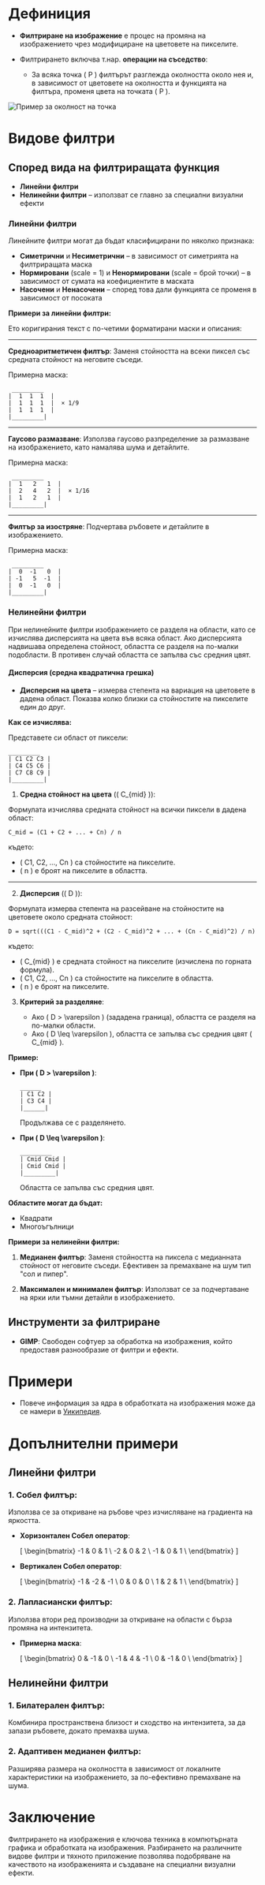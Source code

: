 # Дефиниция

- **Филтриране на изображение** е процес на промяна на изображението чрез модифициране на цветовете на пикселите.

- Филтрирането включва т.нар. **операции на съседство**:
    - За всяка точка \( P \) филтърът разглежда околността около нея и, в зависимост от цветовете на околността и функцията на филтъра, променя цвета на точката \( P \).

![Пример за околност на точка](images/image.png)

# Видове филтри

## Според вида на филтриращата функция

- **Линейни филтри**
- **Нелинейни филтри** – използват се главно за специални визуални ефекти

### Линейни филтри

Линейните филтри могат да бъдат класифицирани по няколко признака:

- **Симетрични** и **Несиметрични** – в зависимост от симетрията на филтриращата маска
- **Нормировани** (scale = 1) и **Ненормировани** (scale = брой точки) – в зависимост от сумата на коефициентите в маската
- **Насочени** и **Ненасочени** – според това дали функцията се променя в зависимост от посоката

**Примери за линейни филтри:**

Ето коригирания текст с по-четими форматирани маски и описания:

---

**Средноаритметичен филтър**: Заменя стойността на всеки пиксел със средната стойност на неговите съседи.

Примерна маска:
```
 _________
|  1  1  1  |
|  1  1  1  |  × 1/9
|  1  1  1  |
|_________|
```

---

**Гаусово размазване**: Използва гаусово разпределение за размазване на изображението, като намалява шума и детайлите.

Примерна маска:
```
 _________
|  1   2   1  |
|  2   4   2  |  × 1/16
|  1   2   1  |
|_________|
```

---

**Филтър за изостряне**: Подчертава ръбовете и детайлите в изображението.

Примерна маска:
```
 _________
|  0  -1   0  |
| -1   5  -1  |
|  0  -1   0  |
|_________|
```

### Нелинейни филтри

При нелинейните филтри изображението се разделя на области, като се изчислява дисперсията на цвета във всяка област. Ако дисперсията надвишава определена стойност, областта се разделя на по-малки подобласти. В противен случай областта се запълва със средния цвят.

#### Дисперсия (средна квадратична грешка)

- **Дисперсия на цвета** – измерва степента на вариация на цветовете в дадена област. Показва колко близки са стойностите на пикселите един до друг.

**Как се изчислява:**

Представете си област от пиксели:

```
_________
| C1 C2 C3 |
| C4 C5 C6 |
| C7 C8 C9 |
|_________|
```

1. **Средна стойност на цвета** (\( C_{mid} \)):

Формулата изчислява средната стойност на всички пиксели в дадена област:
```
C_mid = (C1 + C2 + ... + Cn) / n
```
където:
- \( C1, C2, ..., Cn \) са стойностите на пикселите.
- \( n \) е броят на пикселите в областта.

---

2. **Дисперсия** (\( D \)):

Формулата измерва степента на разсейване на стойностите на цветовете около средната стойност:
```
D = sqrt(((C1 - C_mid)^2 + (C2 - C_mid)^2 + ... + (Cn - C_mid)^2) / n)
```
където:
- \( C_{mid} \) е средната стойност на пикселите (изчислена по горната формула).
- \( C1, C2, ..., Cn \) са стойностите на пикселите в областта.
- \( n \) е броят на пикселите.

3. **Критерий за разделяне**:

   - Ако \( D > \varepsilon \) (зададена граница), областта се разделя на по-малки области.
   - Ако \( D \leq \varepsilon \), областта се запълва със средния цвят \( C_{mid} \).

**Пример:**

- **При \( D > \varepsilon \)**:

  ```
  ______
  | C1 C2 |
  | C3 C4 |
  |______|
  ```

  Продължава се с разделянето.

- **При \( D \leq \varepsilon \)**:

  ```
  _________
  | Cmid Cmid |
  | Cmid Cmid |
  |_________|
  ```

  Областта се запълва със средния цвят.

**Областите могат да бъдат:**

- Квадрати
- Многоъгълници

**Примери за нелинейни филтри:**

1. **Медианен филтър**: Заменя стойността на пиксела с медианната стойност от неговите съседи. Ефективен за премахване на шум тип "сол и пипер".

2. **Максимален и минимален филтър**: Използват се за подчертаване на ярки или тъмни детайли в изображението.

## Инструменти за филтриране

- **GIMP**: Свободен софтуер за обработка на изображения, който предоставя разнообразие от филтри и ефекти.

# Примери

- Повече информация за ядра в обработката на изображения може да се намери в [Уикипедия](https://en.wikipedia.org/wiki/Kernel_%28image_processing%29).

# Допълнителни примери

## Линейни филтри

### 1. **Собел филтър**:

Използва се за откриване на ръбове чрез изчисляване на градиента на яркостта.

- **Хоризонтален Собел оператор**:

  \[
  \begin{bmatrix}
  -1 & 0 & 1 \\
  -2 & 0 & 2 \\
  -1 & 0 & 1 \\
  \end{bmatrix}
  \]

- **Вертикален Собел оператор**:

  \[
  \begin{bmatrix}
  -1 & -2 & -1 \\
   0 &  0 &  0 \\
   1 &  2 &  1 \\
  \end{bmatrix}
  \]

### 2. **Лапласиански филтър**:

Използва втори ред производни за откриване на области с бърза промяна на интензитета.

- **Примерна маска**:

  \[
  \begin{bmatrix}
   0 & -1 &  0 \\
  -1 &  4 & -1 \\
   0 & -1 &  0 \\
  \end{bmatrix}
  \]

## Нелинейни филтри

### 1. **Билатерален филтър**:

Комбинира пространствена близост и сходство на интензитета, за да запази ръбовете, докато премахва шума.

### 2. **Адаптивен медианен филтър**:

Разширява размера на околността в зависимост от локалните характеристики на изображението, за по-ефективно премахване на шума.

# Заключение

Филтрирането на изображения е ключова техника в компютърната графика и обработката на изображения. Разбирането на различните видове филтри и тяхното приложение позволява подобряване на качеството на изображенията и създаване на специални визуални ефекти.